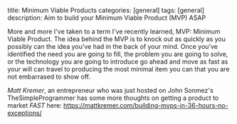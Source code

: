 title: Minimum Viable Products
categories: [general]
tags: [general]
description: Aim to build your Minimum Viable Product (MVP) ASAP

More and more I've taken to a term I've recently learned, MVP: Minimum
Viable Product. The idea behind the MVP is to knock out as quickly as
you possibly can the idea you've had in the back of your mind. Once
you've identified the need you are going to fill, the problem you are
going to solve, or the technology you are going to introduce go ahead
and move as fast as your will can travel to producing the most minimal
item you can that you are not embarrased to show off.

*Matt Kremer*, an entrepreneur who was just hosted on John Sonmez's
TheSimpleProgrammer has some more thoughts on getting a product to
market *FAST* here:
https://mattkremer.com/building-mvps-in-36-hours-no-exceptions/ 

